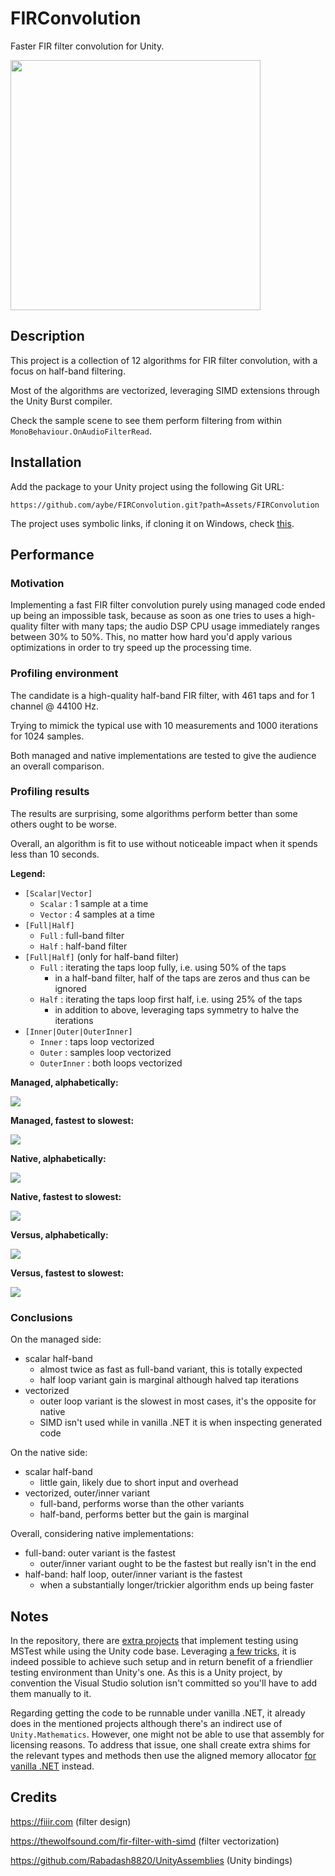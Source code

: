 # FIRConvolution

Faster FIR filter convolution for Unity.

<img src="Wiki/header.png" width="400"/>

## Description

This project is a collection of 12 algorithms for FIR filter convolution, with a focus on half-band filtering.

Most of the algorithms are vectorized, leveraging SIMD extensions through the Unity Burst compiler.

Check the sample scene to see them perform filtering from within `MonoBehaviour.OnAudioFilterRead`.


## Installation

Add the package to your Unity project using the following Git URL: 

`https://github.com/aybe/FIRConvolution.git?path=Assets/FIRConvolution`

The project uses symbolic links, if cloning it on Windows, check [this](https://stackoverflow.com/questions/5917249/git-symbolic-links-in-windows/59761201#59761201).

## Performance

### Motivation

Implementing a fast FIR filter convolution purely using managed code ended up being an impossible task, because as soon as one tries to uses a high-quality filter with many taps; the audio DSP CPU usage immediately ranges between 30% to 50%. This, no matter how hard you'd apply various optimizations in order to try speed up the processing time.

### Profiling environment

The candidate is a high-quality half-band FIR filter, with 461 taps and for 1 channel @ 44100 Hz.

Trying to mimick the typical use with 10 measurements and 1000 iterations for 1024 samples.

Both managed and native implementations are tested to give the audience an overall comparison.

### Profiling results

The results are surprising, some algorithms perform better than some others ought to be worse.

Overall, an algorithm is fit to use without noticeable impact when it spends less than 10 seconds.


**Legend:**

- `[Scalar|Vector]`
  - `Scalar` : 1 sample at a time
  - `Vector` : 4 samples at a time
- `[Full|Half]`
  - `Full` : full-band filter
  - `Half` : half-band filter
- `[Full|Half]` (only for half-band filter)
  - `Full` : iterating the taps loop fully, i.e. using 50% of the taps
    - in a half-band filter, half of the taps are zeros and thus can be ignored
  - `Half` : iterating the taps loop first half, i.e. using 25% of the taps
    - in addition to above, leveraging taps symmetry to halve the iterations
- `[Inner|Outer|OuterInner]`
  - `Inner` : taps loop vectorized
  - `Outer` : samples loop vectorized
  - `OuterInner` : both loops vectorized

**Managed, alphabetically:**

<img src="Wiki\managed-abc.png"/>

**Managed, fastest to slowest:**

<img src="Wiki\managed-spd.png"/>

**Native, alphabetically:**

<img src="Wiki\native-abc.png"/>

**Native, fastest to slowest:**

<img src="Wiki\native-spd.png"/>

**Versus, alphabetically:**

<img src="Wiki\vs-abc.png"/>

**Versus, fastest to slowest:**

<img src="Wiki\vs-spd.png"/>

### Conclusions

On the managed side:
- scalar half-band
  - almost twice as fast as full-band variant, this is totally expected
  - half loop variant gain is marginal although halved tap iterations 
- vectorized
  - outer loop variant is the slowest in most cases, it's the opposite for native
  - SIMD isn't used while in vanilla .NET it is when inspecting generated code

On the native side:
- scalar half-band
  - little gain, likely due to short input and overhead
- vectorized, outer/inner variant
  - full-band, performs worse than the other variants
  - half-band, performs better but the gain is marginal

Overall, considering native implementations:
- full-band: outer variant is the fastest
  - outer/inner variant ought to be the fastest but really isn't in the end
- half-band: half loop, outer/inner variant is the fastest
  - when a substantially longer/trickier algorithm ends up being faster

## Notes

In the repository, there are [extra projects](Projects) that implement testing using MSTest while using the Unity code base. Leveraging [a few tricks](Projects/FIRConvolution/Fakes), it is indeed possible to achieve such setup and in return benefit of a friendlier testing environment than Unity's one. As this is a Unity project, by convention the Visual Studio solution isn't committed so you'll have to add them manually to it.

Regarding getting the code to be runnable under vanilla .NET, it already does in the mentioned projects although there's an indirect use of `Unity.Mathematics`. However, one might not be able to use that assembly for licensing reasons. To address that issue, one shall create extra shims for the relevant types and methods then use the aligned memory allocator [for vanilla .NET](Assets/FIRConvolution/Runtime/MemoryAllocatorNet.cs) instead.

## Credits

https://fiiir.com (filter design)

https://thewolfsound.com/fir-filter-with-simd (filter vectorization)

https://github.com/Rabadash8820/UnityAssemblies (Unity bindings)

